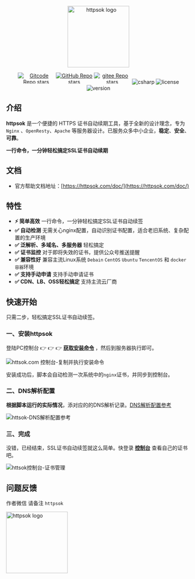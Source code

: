 <p align="center"><a href="https://httpsok.com/doc/" target="_blank"><img width="168" src="https://cdn.httpsok.com/doc/assets/httpsok-logo.png" alt="httpsok logo"></a></p>

<p align="center">
  <a href="https://gitcode.com/httpsok/httpsok" class="link gitcode-link" target="_blank"><img style="max-width: 100px; max-height: 30px;" alt="Gitcode Repo stars" src="https://gitcode.com/httpsok/httpsok/star/badge.svg"></a>
  <a href="https://github.com/httpsok/httpsok" class="link github-link" target="_blank"><img style="max-width: 100px; max-height: 30px;" alt="GitHub Repo stars" src="https://img.shields.io/github/stars/httpsok/httpsok?style=social"></a>
  <a href="https://gitee.com/httpsok/httpsok" class="link gitee-link" target="_blank"><img style="max-width: 100px; max-height: 30px;" alt="gitee Repo stars" src="https://gitee.com/httpsok/httpsok/badge/star.svg"></a>
  <img style="max-width: 100px; max-height: 30px;" alt="csharp" src="https://img.shields.io/badge/language-shell-brightgreen.svg">
  <img style="max-width: 100px; max-height: 30px;"alt="license" src="https://img.shields.io/badge/license-MIT-blue.svg">
  <img style="max-width: 100px; max-height: 30px;"alt="version" src="https://img.shields.io/badge/version-1.18.0-brightgreen">
</p>

## 介绍

**httpsok** 是一个便捷的 HTTPS 证书自动续期工具，基于全新的设计理念，专为 `Nginx` 、`OpenResty`、`Apache` 等服务器设计。已服务众多中小企业，**稳定**、**安全**、**可靠**。

**一行命令，一分钟轻松搞定SSL证书自动续期**

## 文档

- 官方帮助文档地址：[https://httpsok.com/doc/](https://httpsok.com/doc/)

## 特性

- **⚡️ 简单高效** 一行命令，一分钟轻松搞定SSL证书自动续签
- **✅ 自动检测** 无需关心nginx配置，自动识别证书配置，适合老旧系统、复杂配置的生产环境
- **✅ 泛解析、多域名、多服务器** 轻松搞定
- **✅ 证书监控** 对于即将失效的证书，提供公众号推送提醒
- **✅ 兼容性好** 兼容主流Linux系统 `Debain` `CentOS` `Ubuntu` `TencentOS` 和 `docker容器`环境
- **✅ 支持手动申请** 支持手动申请证书
- **✅ CDN、LB、OSS轻松搞定** 支持主流云厂商


## 快速开始

只需二步，轻松搞定SSL证书自动续签。

### 一、安装httpsok

登陆PC控制台 👉 👉 👉 **[获取安装命令](https://httpsok.com/p/4c9n)** ，然后到服务器执行即可。

![httsok.com 控制台-复制并执行安装命令](https://cdn.httpsok.com/doc/assets/guide/image-20241124012814210.png)


安装成功后，脚本会自动检测一次系统中的`nginx`证书，并同步到控制台。

### 二、DNS解析配置

**根据脚本运行的实际情况**，添对应的的DNS解析记录。[DNS解析配置参考](https://httpsok.com/doc/guide/dns.html)

![httsok-DNS解析配置参考](https://cdn.httpsok.com/doc/assets/guide/image-20250115041129964.png)

### 三、完成

没错，已经结束，SSL证书自动续签就这么简单。快登录 **[控制台](https://httpsok.com/?p=4c9n)** 查看自己的证书吧。


![httsok控制台-证书管理](https://cdn.httpsok.com/doc/assets/guide/image-20241029115047877.png)


## 问题反馈

作者微信 请备注 `httpsok`

<img width="168" src="https://cdn.httpsok.com/doc/assets/qrcode.png" alt="httpsok logo">
